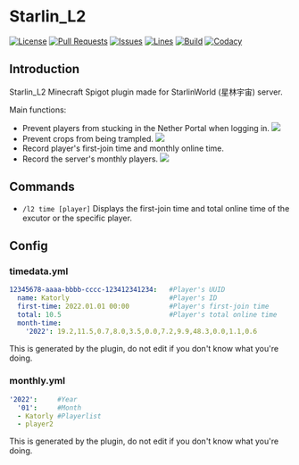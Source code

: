 # Starlin_L2
[![License](https://img.shields.io/badge/license-CC%20BY--NC--ND--4.0-green?style=flat-square)](http://creativecommons.org/licenses/by-nc-nd/4.0) [![Pull Requests](https://img.shields.io/github/issues-pr-closed/katorlys/Starlin_L2?style=flat-square)](https://github.com/katorlys/Starlin_L2/pulls) [![Issues](https://img.shields.io/github/issues-closed/katorlys/Starlin_L2?style=flat-square)](https://github.com/katorlys/Starlin_L2/issues) [![Lines](https://img.shields.io/tokei/lines/github/katorlys/Starlin_L2?style=flat-square)](https://github.com/katorlys/Starlin_L2) [![Build](https://img.shields.io/github/workflow/status/katorlys/Starlin_L2/Build?style=flat-square)](https://github.com/katorlys/Starlin_L2/actions/workflows/build.yml) [![Codacy](https://img.shields.io/codacy/grade/b187c52b9b754ed8a670a3017201c05f?style=flat-square)](https://app.codacy.com/gh/katorlys/Starlin_L2)

## Introduction
Starlin_L2 Minecraft Spigot plugin made for StarlinWorld (星林宇宙) server.<br>

Main functions:<br>
- Prevent players from stucking in the Nether Portal when logging in.
![](https://cdn.jsdelivr.net/gh/katorly/Gallery001/plugins/2022-01-20_13.37.53.png)
- Prevent crops from being trampled.
![](https://cdn.jsdelivr.net/gh/katorly/Gallery001/plugins/2022-01-20_12.58.39.png)
- Record player's first-join time and monthly online time.
- Record the server's monthly players.
![](https://cdn.jsdelivr.net/gh/katorly/Gallery001/plugins/2022-01-20_14.52.png)

## Commands
- `/l2 time [player]` Displays the first-join time and total online time of the excutor or the specific player.

## Config
### timedata.yml
```yml
12345678-aaaa-bbbb-cccc-123412341234:   #Player's UUID
  name: Katorly                         #Player's ID
  first-time: 2022.01.01 00:00          #Player's first-join time
  total: 10.5                           #Player's total online time
  month-time:
    '2022': 19.2,11.5,0.7,8.0,3.5,0.0,7.2,9.9,48.3,0.0,1.1,0.6
```
This is generated by the plugin, do not edit if you don't know what you're doing.
### monthly.yml
```yml
'2022':     #Year
  '01':     #Month
  - Katorly #Playerlist
  - player2
```
This is generated by the plugin, do not edit if you don't know what you're doing.
